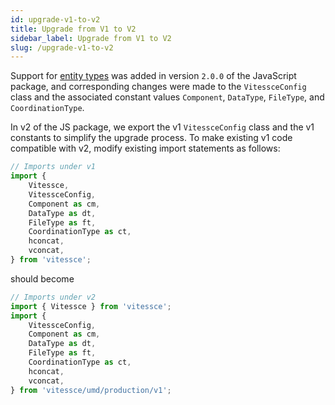 ```yaml
---
id: upgrade-v1-to-v2
title: Upgrade from V1 to V2
sidebar_label: Upgrade from V1 to V2
slug: /upgrade-v1-to-v2
---
```


Support for [entity types](/docs/entity-types/) was added in version `2.0.0` of the JavaScript package, and corresponding changes were made to the `VitessceConfig` class and the associated constant values `Component`, `DataType`, `FileType`, and `CoordinationType`.

In v2 of the JS package, we export the v1 `VitessceConfig` class and the v1 constants to simplify the upgrade process. To make existing v1 code compatible with v2, modify existing import statements as follows:

```js
// Imports under v1
import {
    Vitessce,
    VitessceConfig,
    Component as cm,
    DataType as dt,
    FileType as ft,
    CoordinationType as ct,
    hconcat,
    vconcat,
} from 'vitessce';
```

should become

```js
// Imports under v2
import { Vitessce } from 'vitessce';
import {
    VitessceConfig,
    Component as cm,
    DataType as dt,
    FileType as ft,
    CoordinationType as ct,
    hconcat,
    vconcat,
} from 'vitessce/umd/production/v1';
```